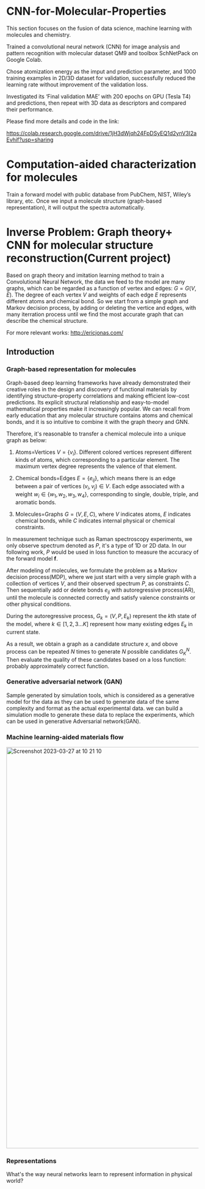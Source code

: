 # CNN-for-Molecular-Properties

This section focuses on the fusion of data science, machine learning with molecules and chemistry.

Trained a convolutional neural network (CNN) for image analysis and pattern recognition with molecular dataset QM9 and toolbox SchNetPack on Google Colab.

Chose atomization energy as the imput and prediction parameter, and 1000 training examples in 2D/3D dataset for validation, successfully reduced the learning rate without improvement of the validation loss. 

Investigated its ‘Final validation MAE’ with 200 epochs on GPU (Tesla T4) and predictions, then repeat with 3D data as descriptors and compared their performance.

Please find more details and code in the link:

https://colab.research.google.com/drive/1jH3dWjqh24FpDSyEQ1d2ynV3I2aEvhif?usp=sharing

# Computation-aided characterization for molecules

Train a forward model with public database from PubChem, NIST, Wiley’s library, etc. Once we input a molecule structure (graph-based representation), it will output the spectra automatically.



# Inverse Problem: Graph theory+ CNN for molecular structure reconstruction(Current project)

Based on graph theory and imitation learning method to train a Convolutional Neural Network, the data we feed to the model are many graphs, which can be regarded as a function of vertex and edges: $G=G(V,E)$. The degree of each vertex $V$ and weights of each edge $E$ represents different atoms and chemical bond. So we start from a simple graph and Markov decision process, by adding or deleting the vertice and edges, with many iterration process until we find the most accurate graph that can describe the chemical structure. 

For more relevant works: http://ericjonas.com/

## Introduction

### Graph-based representation for molecules

Graph-based deep learning frameworks have already demonstrated their creative roles in the design and discovery of functional materials by identifying structure–property correlations and making efficient low-cost predictions. Its explicit structural relationship and easy-to-model mathematical properties make it increasingly popular. We can recall from early education that any molecular structure contains atoms and chemical bonds, and it is so intuitive to combine it with the graph theory and GNN. 

Therefore, it's reasonable to transfer a chemical molecule into a unique graph as below:

1. Atoms=Vertices $V=\{v_{i}\}$. Different colored vertices represent different kinds of atoms, which corresponding to a particular element. The maximum vertex degree represents the valence of that element.

2. Chemical bonds=Edges $E=\{e_{ij}\}$, which means there is an edge between a pair of vertices $(v_{i}, v_{j}) \in V$. Each edge associated with a weight $w_{i} \in \{w_{1}, w_{2}, w_{3}, w_{4}\}$, corresponding to single, double, triple, and aromatic bonds.

3. Molecules=Graphs $G=(V,E,C)$, where $V$ indicates atoms, $E$ indicates chemical bonds, while $C$ indicates internal physical or chemical constraints.

In measurement technique such as Raman spectroscopy experiments, we only observe spectrum denoted as $P$, it's a type of 1D or 2D data. In our following work, $P$ would be used in loss function to measure the accuracy of the forward model $\boldsymbol{f}$.

After modeling of molecules, we formulate the problem as a Markov decision process(MDP), where we just start with a very simple graph with a collection of vertices $V$, and their observed spectrum $P$, as constraints $C$. Then sequentially add or delete bonds $e_{ij}$ with autoregressive process(AR), until the molecule is connected correctly and satisfy valence constraints or other physical conditions.

During the autoregressive process, $G_{k}=(V, P, E_{k})$ represent the $k$th state of the model, where $k \in [1,2,3...K]$ represent how many existing edges $E_{k}$ in current state. 

As a result, we obtain a graph as a candidate structure $x$, and obove process can be repeated $N$ times to generate $N$ possible candidates $G_{K}^{N}$. Then evaluate the quality of these candidates based on a loss function: probably approximately correct function.

### Generative adversarial network (GAN)

Sample generated by simulation tools, which is considered as a generative model for the data as they can be used to generate data of the same complexity and format as the actual experimental data. we can build a simulation modle to generate these data to replace the experiments, which can be used in generative Adversarial network(GAN).


### Machine learning-aided materials flow

<img width="1048" alt="Screenshot 2023-03-27 at 10 21 10" src="https://user-images.githubusercontent.com/98719524/230827741-3d6a560a-2a70-4216-8efd-59356d3d736b.png">

### Representations

 What's the way neural networks learn to represent information in physical world?

